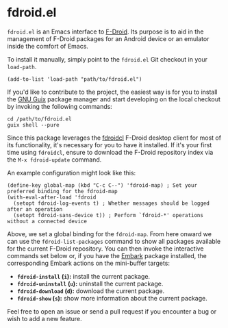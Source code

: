 

# fdroid.el

`fdroid.el` is an Emacs interface to [F-Droid](https://f-droid.org/). Its purpose is to aid in the management of F-Droid packages for an Android device or an emulator inside the comfort of Emacs.  

To install it manually, simply point to the `fdroid.el` Git checkout in your `load-path`.  

    (add-to-list 'load-path "path/to/fdroid.el")

If you'd like to contribute to the project, the easiest way is for you to install the [GNU Guix](https://guix.gnu.org/) package manager and start developing on the local checkout by invoking the following commands:  

    cd /path/to/fdroid.el
    guix shell --pure

Since this package leverages the [fdroidcl](https://github.com/mvdan/fdroidcl) F-Droid desktop client for most of its functionality, it's necessary for you to have it installed. If it's your first time using `fdroidcl`, ensure to download the F-Droid repository index via the `M-x fdroid-update` command.  

An example configuration might look like this:  

    (define-key global-map (kbd "C-c C--") 'fdroid-map) ; Set your preferred binding for the fdroid-map
    (with-eval-after-load 'fdroid
      (setopt fdroid-log-events t) ; Whether messages should be logged after an operation
      (setopt fdroid-sans-device t)) ; Perform `fdroid-*' operations without a connected device

Above, we set a global binding for the `fdroid-map`. From here onward we can use the `fdroid-list-packages` command to show all packages available for the current F-Droid repository. You can then invoke the interactive commands set below or, if you have the [Embark](https://github.com/oantolin/embark) package installed, the corresponding Embark actions on the mini-buffer targets:  

-   **`fdroid-install` (`i`):** install the current package.
-   **`fdroid-uninstall` (`u`):** uninstall the current package.
-   **`fdroid-download` (`d`):** download the current package.
-   **`fdroid-show` (`s`):** show more information about the current package.

Feel free to open an issue or send a pull request if you encounter a bug or wish to add a new feature.  

